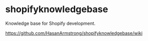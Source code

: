 # shopifyknowledgebase
Knowledge base for Shopify development. 

https://github.com/HasanArmstrong/shopifyknowledgebase/wiki
